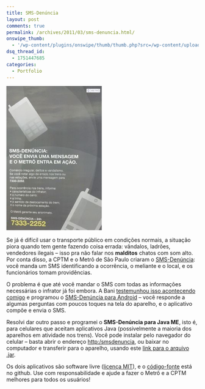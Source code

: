 ```yaml
---
title: SMS-Denúncia
layout: post
comments: true
permalink: /archives/2011/03/sms-denuncia.html/
onswipe_thumb:
  - '/wp-content/plugins/onswipe/thumb/thumb.php?src=/wp-content/uploads/2011/03/smsdenuncia.jpg&amp;w=600&amp;h=800&amp;zc=1&amp;q=75&amp;f=0'
dsq_thread_id:
  - 1751447685
categories:
  - Portfolio
---
```

[<img class="size-full wp-image-5912  alignright" title="Cartaz do SMS-Denúncia no Metrô-SP" src="/wp-content/uploads/2011/03/smsdenuncia.jpg" alt="SMS-Denúncia" width="250" height="377" />][1]

Se já é difícil usar o transporte público em condições normais, a situação piora quando tem gente fazendo coisa errada: vândalos, ladrões, vendedores ilegais &#8211; isso pra não falar nos **malditos** chatos com som alto. Por conta disso, a CPTM e o Metrô de São Paulo criaram o [SMS-Denúncia][1]: você manda um SMS identificando a ocorrência, o meliante e o local, e os funcionários tomam providências.

O problema é que até você mandar o SMS com todas as informações necessárias o infrator já foi embora. A Bani [testemunhou isso acontecendo comigo][2] e programou o [SMS-Denúncia para Android][3] &#8211; você responde a algumas perguntas com poucos toques na tela do aparelho, e o aplicativo compõe e envia o SMS.

Resolvi dar outro passo e programei o **SMS-Denúncia para Java ME**, isto é, para celulares que aceitam aplicativos Java (possivelmente a maioria dos aparelhos em atividade nos trens). Você pode instalar pelo navegador do celular &#8211; basta abrir o endereço <http:/smsdenuncia>, ou baixar no computador e transferir para o aparelho, usando este [link para o arquivo .jar][4].

Os dois aplicativos são software livre ([licença MIT][5]), e o [código-fonte][6] está no github. Use com responsabilidade e ajude a fazer o Metrô e a CPTM melhores para todos os usuários!

 [1]: http://www.cptm.sp.gov.br/e_seguranca/disque_denuncia.asp
 [2]: http://www.vivoblog.com.br/serie-desenvolvedores-bani.html
 [3]: http://bit.ly/smsdenuncia
 [4]: /smsdenuncia/SMS-Denuncia.jar
 [5]: http://creativecommons.org/licenses/MIT/deed.pt_BR
 [6]: http://github.com/bani/SMS-Denuncia
